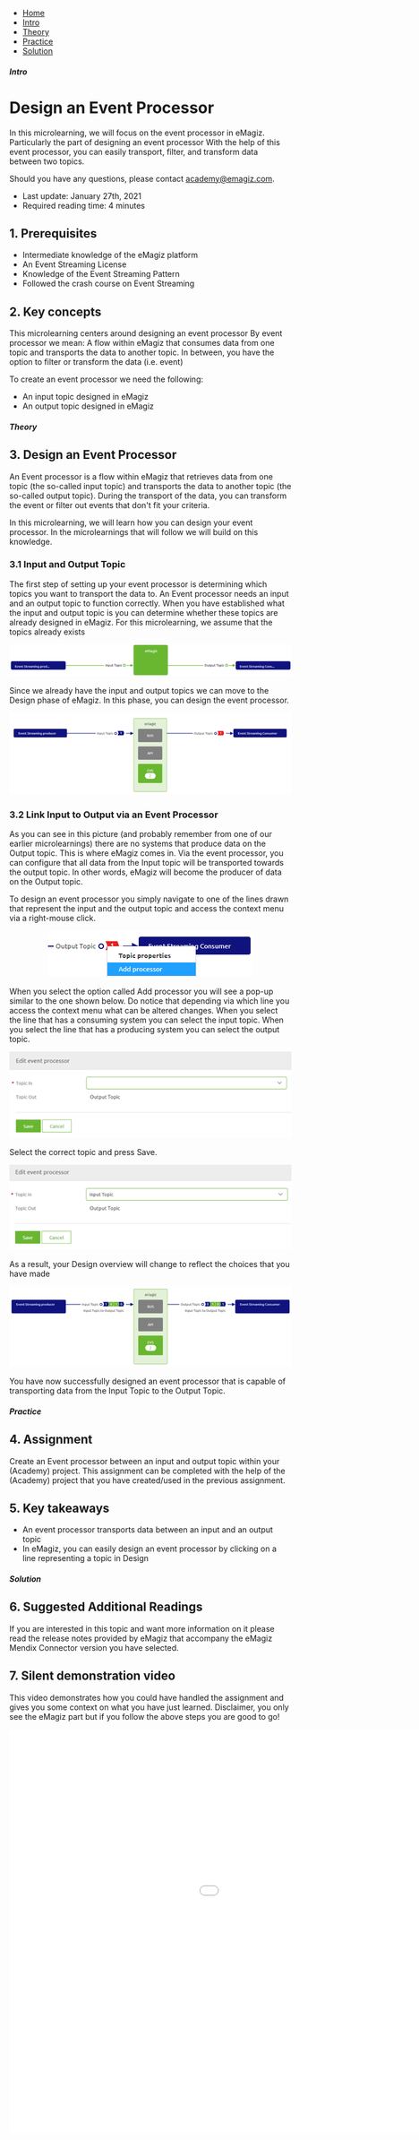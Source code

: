 <div class="ez-academy">
	<div class="ez-academy__body">
		<main class="micro-learning">
		<ul class="doc-nav">
			<li class="doc-nav__item"><a href="../../docs/microlearning/novice-mendix-connectivity-index" class="doc-nav__link">Home</a></li>
			<li class="doc-nav__item"><a href="#intro" class="doc-nav__link">Intro</a></li>
			<li class="doc-nav__item"><a href="#theory" class="doc-nav__link">Theory</a></li>
			<li class="doc-nav__item"><a href="#practice" class="doc-nav__link">Practice</a></li>
			<li class="doc-nav__item"><a href="#solution" class="doc-nav__link">Solution</a></li>
		</ul>

<div class="doc">

##### Intro

# Design an Event Processor

In this microlearning, we will focus on the event processor in eMagiz. Particularly the part of designing an event processor 
With the help of this event processor, you can easily transport, filter, and transform data between two topics.

Should you have any questions, please contact academy@emagiz.com.

- Last update: January 27th, 2021
- Required reading time: 4 minutes

## 1. Prerequisites
- Intermediate knowledge of the eMagiz platform
- An Event Streaming License
- Knowledge of the Event Streaming Pattern
- Followed the crash course on Event Streaming

## 2. Key concepts
This microlearning centers around designing an event processor
By event processor we mean: A flow within eMagiz that consumes data from one topic and transports the data to another topic. In between, you have the option to filter or transform the data (i.e. event)

To create an event processor we need the following:

- An input topic designed in eMagiz
- An output topic designed in eMagiz

##### Theory

## 3. Design an Event Processor

An Event processor is a flow within eMagiz that retrieves data from one topic (the so-called input topic) and transports the data to another topic (the so-called output topic).
During the transport of the data, you can transform the event or filter out events that don't fit your criteria.

In this microlearning, we will learn how you can design your event processor. In the microlearnings that will follow we will build on this knowledge.

### 3.1 Input and Output Topic
The first step of setting up your event processor is determining which topics you want to transport the data to.
An Event processor needs an input and an output topic to function correctly. 
When you have established what the input and output topic is you can determine whether these topics are already designed in eMagiz.
For this microlearning, we assume that the topics already exists

<p align="center"><img src="../../img/microlearning/intermediate-configuring-emagiz-event-streaming-design-an-event-processor--capture-view.png"></p>

Since we already have the input and output topics we can move to the Design phase of eMagiz. In this phase, you can design the event processor.

<p align="center"><img src="../../img/microlearning/intermediate-configuring-emagiz-event-streaming-design-an-event-processor--design-view.png"></p>

### 3.2 Link Input to Output via an Event Processor
As you can see in this picture (and probably remember from one of our earlier microlearnings) there are no systems that produce data on the Output topic.
This is where eMagiz comes in. Via the event processor, you can configure that all data from the Input topic will be transported towards the output topic.
In other words, eMagiz will become the producer of data on the Output topic.

To design an event processor you simply navigate to one of the lines drawn that represent the input and the output topic and access the context menu via a right-mouse click.

<p align="center"><img src="../../img/microlearning/intermediate-configuring-emagiz-event-streaming-design-an-event-processor--design-add-processor-context-menu.png"></p>

When you select the option called Add processor you will see a pop-up similar to the one shown below. 
Do notice that depending via which line you access the context menu what can be altered changes. When you select the line that has a consuming system you can select the input topic.
When you select the line that has a producing system you can select the output topic.

<p align="center"><img src="../../img/microlearning/intermediate-configuring-emagiz-event-streaming-design-an-event-processor--design-add-processor-pop-up.png"></p>

Select the correct topic and press Save.

<p align="center"><img src="../../img/microlearning/intermediate-configuring-emagiz-event-streaming-design-an-event-processor--design-add-processor-pop-up-filled-in.png"></p>

As a result, your Design overview will change to reflect the choices that you have made

<p align="center"><img src="../../img/microlearning/intermediate-configuring-emagiz-event-streaming-design-an-event-processor--design-view-event-processor.png"></p>

You have now successfully designed an event processor that is capable of transporting data from the Input Topic to the Output Topic.

##### Practice

## 4. Assignment

Create an Event processor between an input and output topic within your (Academy) project.
This assignment can be completed with the help of the (Academy) project that you have created/used in the previous assignment.

## 5. Key takeaways

- An event processor transports data between an input and an output topic
- In eMagiz, you can easily design an event processor by clicking on a line representing a topic in Design

##### Solution

## 6. Suggested Additional Readings

If you are interested in this topic and want more information on it please read the release notes provided by eMagiz that accompany the eMagiz Mendix Connector version you have selected.

## 7. Silent demonstration video

This video demonstrates how you could have handled the assignment and gives you some context on what you have just learned. Disclaimer, you only see the eMagiz part but if you follow the above steps you are good to go!

<iframe width="1280" height="720" src="../../vid/microlearning/intermediate-configuring-emagiz-event-streaming-design-an-event-processor.mp4" frameborder="0" allow="accelerometer; autoplay; clipboard-write; encrypted-media; gyroscope; picture-in-picture" allowfullscreen></iframe>

</div>
</main>
</div>
</div>